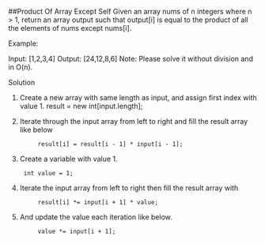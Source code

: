 ##Product Of Array Except Self
Given an array nums of n integers where n > 1,  return an array output such that output[i] is equal to the product of all the elements of nums except nums[i].

Example:

Input:  [1,2,3,4]
Output: [24,12,8,6]
Note: Please solve it without division and in O(n).

Solution
1. Create a new array with same length as input, and assign first index with value 1.
    result = new int[input.length];
2. Iterate through the input array from left to right and fill the result array like below 

            result[i] = result[i - 1] * input[i - 1];
3. Create a variable with value 1.

        int value = 1;
4. Iterate the input array from left to right then fill the result array with 

            result[i] *= input[i + 1] * value;
5. And update the value each iteration like below.

            value *= input[i + 1];